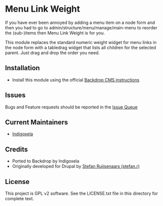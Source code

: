 # Menu Link Weight

If you have ever been annoyed by adding a menu item on a node form and then
you had to go to admin/structure/menu/manage/main-menu to reorder the (sub-)items
then Menu Link Weight is for you.

This module replaces the standard numeric weight widget for menu links in the node form
with a tabledrag widget that lists all children for the selected parent.
Just drag and drop the order you need.

## Installation

- Install this module using the official [Backdrop CMS instructions](https://backdropcms.org/guide/modules)

## Issues

Bugs and Feature requests should be reported in the [Issue Queue](https://github.com/backdrop-contrib/menu_link_weight/issues)

## Current Maintainers

- [Indigoxela](https://github.com/indigoxela)

## Credits

- Ported to Backdrop by Indigoxela
- Originally developed for Drupal by [Stefan Ruijsenaars (stefan.r)](https://www.drupal.org/u/stefanr-0)

## License

This project is GPL v2 software. See the LICENSE.txt file in this directory for complete text.
